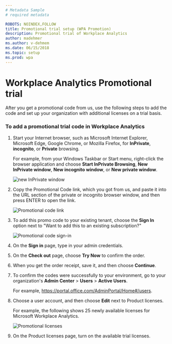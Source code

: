 ```yaml
---
# Metadata Sample
# required metadata

ROBOTS: NOINDEX,FOLLOW
title: Promotional trial setup (WPA Promotion)
description: Promotional trial of Workplace Analytics 
author: madehmer
ms.author: v-dehmem
ms.date: 06/15/2018
ms.topic: setup
ms.prod: wpa
---
```


# Workplace Analytics Promotional trial

After you get a promotional code from us, use the following steps to add the code and set up your organization with additional licenses on a trial basis.

### To add a promotional trial code in Workplace Analytics

1. Start your Internet browser, such as Microsoft Internet Explorer, Microsoft Edge, Google Chrome, or Mozilla Firefox, for **InPrivate**, **incognito**, or **Private** browsing.

   For example, from your Windows Taskbar or Start menu, right-click the browser application and choose **Start InPrivate Browsing**, **New InPrivate window**, **New incognito window**, or **New private window**.
  
   <img src="../../../Images/new-inprivate-window.png" alt="new InPrivate window">  
  
2. Copy the Promotional Code link, which you got from us, and paste it into the URL section of the private or incognito browser window, and then press ENTER to open the link.

   <img src="../../../Images/promo-code.png" alt="Promotional code link">  

3. To add this promo code to your existing tenant, choose the **Sign In** option next to "Want to add this to an existing subscription?"

   <img src="../../../Images/sign-in.png" alt="Promotional code sign-in">  

4. On the **Sign in** page, type in your admin credentials.
5. On the **Check out** page, choose **Try Now** to confirm the order.
6. When you get the order receipt, save it, and then choose **Continue**.
7. To confirm the codes were successfully to your environment, go to your organization's **Admin Center** > **Users** > **Active Users**.

   For example,  https://portal.office.com/AdminPortal/Home#/users. 
8. Choose a user account, and then choose **Edit** next to Product licenses.

   For example, the following shows 25 newly available licenses for Microsoft Workplace Analytics.

   <img src="../../../Images/promo-licenses.png" alt="Promotional licenses">  

9. On the Product licenses page, turn on the available trial licenses.
